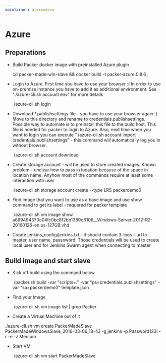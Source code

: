 ```yaml
---
maintainer: alexsedova
---
```

# Azure

## Preparations

- Build Packer docker image with preinstalled Azure plugin

  cd packer-made-win-slave && docker build -t packer-azure:0.8.6 .
  
- Login to Azure. First time you have to use your browser :( In order to use on-premise instance you have to add it as additional environment. See "./azure-cli.sh account env" for more details

  ./azure-cli.sh login

- Download *.publishsettings file - you have to use your browser again :( Move to this directory and rename to credentials.publishsettings. Possible way to automate is to preinstall this file to the build host. This file is needed for packer to login to Azure. Also, next time when you want to login you can execute "./azure-cli.sh account import credentials.publishsettings" - this command will automatically log you in without browser.

  ./azure-cli.sh account download

- Create storage account - will be used to store created images. Known problem - unclear how to pass in location because of the space in location name. Anyhow most of the commands require at least some interaction with user

  ./azure-cli.sh storage account create  --type LRS packerdemo0

- Find image that you want to use as a base image and use show command to get its label - requered for packer template

  ./azure-cli.sh vm image show a699494373c04fc0bc8f2bb1389d6106__Windows-Server-2012-R2-20160126-en.us-127GB.vhd

- Create jenkins_config/jenkins.txt - it should contain 3 lines - url to master, user name, passoword. Those credentials will be used to create local user and for Jenkins Swarm agent when connecting to master

## Build image and start slave

- Kick off build using the command below

  ./packer.sh build -var "scripts=." -var "ps=credentials.publishsettings" -var "sa=packerdemo0" template.json

- Find your image

  ./azure-cli.sh vm image list | grep Packer

-  Create a Virtual Machine out of it

  ./azure-cli.sh vm create PackerMadeSlave PackerMadeWindowsSlave_2016-03-06_18-43 -g jenkins -p Password123! -r -e -z Medium

- Start VM

  ./azure-cli.sh vm start PackerMadeSlave
